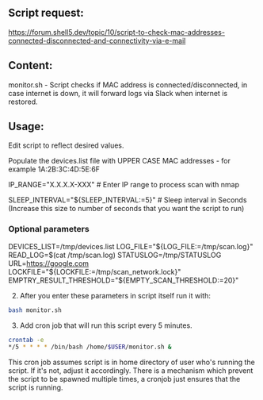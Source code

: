 ## Script request:

https://forum.shell5.dev/topic/10/script-to-check-mac-addresses-connected-disconnected-and-connectivity-via-e-mail

## Content:

monitor.sh - Script checks if MAC address is connected/disconnected, in case internet is down, it will forward logs via Slack when internet is restored.

## Usage:

Edit script to reflect desired values.

Populate the devices.list file with UPPER CASE MAC addresses - for example 1A:2B:3C:4D:5E:6F

IP_RANGE="X.X.X.X-XXX" # Enter IP range to process scan with nmap

SLEEP_INTERVAL="${SLEEP_INTERVAL:=5}" # Sleep interval in Seconds (Increase this size to number of seconds that you want the script to run)

### Optional parameters

DEVICES_LIST=/tmp/devices.list
LOG_FILE="${LOG_FILE:=/tmp/scan.log}"
READ_LOG=$(cat /tmp/scan.log)
STATUSLOG=/tmp/STATUSLOG
URL=https://google.com
LOCKFILE="${LOCKFILE:=/tmp/scan_network.lock}"
EMPTRY_RESULT_THRESHOLD="${EMPTY_SCAN_THRESHOLD:=20}"

2. After you enter these parameters in script itself run it with:

```bash
bash monitor.sh
```
3. Add cron job that will run this script every 5 minutes.
```bash
crontab -e
*/5 * * * * /bin/bash /home/$USER/monitor.sh &
```
This cron job assumes script is in home directory of user who's running the script. If it's not, adjust it accordingly.
There is a mechanism which prevent the script to be spawned multiple times, a cronjob just ensures that the script is running.
